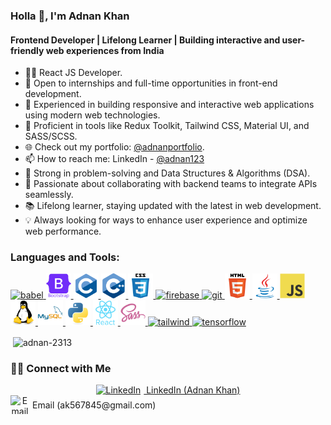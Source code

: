 <h3 align="left">Holla 👋, I'm Adnan Khan</h2>
<h4 align="left">Frontend Developer | Lifelong Learner | Building interactive and user-friendly web experiences from India</h4>
<ul>
  <li>👨‍💻 React JS Developer.</li>
  <li>💼 Open to internships and full-time opportunities in front-end development.</li>
  <li>📂 Experienced in building responsive and interactive web applications using modern web technologies.</li>
  <li>🔧 Proficient in tools like Redux Toolkit, Tailwind CSS, Material UI, and SASS/SCSS.</li>
  <li>🌐 Check out my portfolio: <a href="https://adnankhanportfolio.vercel.app/" target="_blank">@adnanportfolio</a>.</li>
  <li>📫 How to reach me: LinkedIn - <a href="https://www.linkedin.com/in/adnankhan123/" target="_blank">@adnan123</a></li>
  <li>🧩 Strong in problem-solving and Data Structures & Algorithms (DSA).</li>
  <li>🤝 Passionate about collaborating with backend teams to integrate APIs seamlessly.</li>
  <li>📚 Lifelong learner, staying updated with the latest in web development.</li>
  <li>💡 Always looking for ways to enhance user experience and optimize web performance.</li>
</ul>

<h3 align="left">Languages and Tools:</h3>
<p align="left"> <a href="https://babeljs.io/" target="_blank" rel="noreferrer"> <img src="https://www.vectorlogo.zone/logos/babeljs/babeljs-icon.svg" alt="babel" width="40" height="40"/> </a> <a href="https://getbootstrap.com" target="_blank" rel="noreferrer"> <img src="https://raw.githubusercontent.com/devicons/devicon/master/icons/bootstrap/bootstrap-plain-wordmark.svg" alt="bootstrap" width="40" height="40"/> </a> <a href="https://www.cprogramming.com/" target="_blank" rel="noreferrer"> <img src="https://raw.githubusercontent.com/devicons/devicon/master/icons/c/c-original.svg" alt="c" width="40" height="40"/> </a> <a href="https://www.w3schools.com/cpp/" target="_blank" rel="noreferrer"> <img src="https://raw.githubusercontent.com/devicons/devicon/master/icons/cplusplus/cplusplus-original.svg" alt="cplusplus" width="40" height="40"/> </a> <a href="https://www.w3schools.com/css/" target="_blank" rel="noreferrer"> <img src="https://raw.githubusercontent.com/devicons/devicon/master/icons/css3/css3-original-wordmark.svg" alt="css3" width="40" height="40"/> </a> <a href="https://firebase.google.com/" target="_blank" rel="noreferrer"> <img src="https://www.vectorlogo.zone/logos/firebase/firebase-icon.svg" alt="firebase" width="40" height="40"/> </a> <a href="https://git-scm.com/" target="_blank" rel="noreferrer"> <img src="https://www.vectorlogo.zone/logos/git-scm/git-scm-icon.svg" alt="git" width="40" height="40"/> </a> <a href="https://www.w3.org/html/" target="_blank" rel="noreferrer"> <img src="https://raw.githubusercontent.com/devicons/devicon/master/icons/html5/html5-original-wordmark.svg" alt="html5" width="40" height="40"/> </a> <a href="https://www.java.com" target="_blank" rel="noreferrer"> <img src="https://raw.githubusercontent.com/devicons/devicon/master/icons/java/java-original.svg" alt="java" width="40" height="40"/> </a> <a href="https://developer.mozilla.org/en-US/docs/Web/JavaScript" target="_blank" rel="noreferrer"> <img src="https://raw.githubusercontent.com/devicons/devicon/master/icons/javascript/javascript-original.svg" alt="javascript" width="40" height="40"/> </a> <a href="https://www.linux.org/" target="_blank" rel="noreferrer"> <img src="https://raw.githubusercontent.com/devicons/devicon/master/icons/linux/linux-original.svg" alt="linux" width="40" height="40"/> </a> <a href="https://www.mysql.com/" target="_blank" rel="noreferrer"> <img src="https://raw.githubusercontent.com/devicons/devicon/master/icons/mysql/mysql-original-wordmark.svg" alt="mysql" width="40" height="40"/> </a> <a href="https://www.python.org" target="_blank" rel="noreferrer"> <img src="https://raw.githubusercontent.com/devicons/devicon/master/icons/python/python-original.svg" alt="python" width="40" height="40"/> </a> <a href="https://reactjs.org/" target="_blank" rel="noreferrer"> <img src="https://raw.githubusercontent.com/devicons/devicon/master/icons/react/react-original-wordmark.svg" alt="react" width="40" height="40"/> </a> <a href="https://sass-lang.com" target="_blank" rel="noreferrer"> <img src="https://raw.githubusercontent.com/devicons/devicon/master/icons/sass/sass-original.svg" alt="sass" width="40" height="40"/> </a> <a href="https://tailwindcss.com/" target="_blank" rel="noreferrer"> <img src="https://www.vectorlogo.zone/logos/tailwindcss/tailwindcss-icon.svg" alt="tailwind" width="40" height="40"/> </a> <a href="https://www.tensorflow.org" target="_blank" rel="noreferrer"> <img src="https://www.vectorlogo.zone/logos/tensorflow/tensorflow-icon.svg" alt="tensorflow" width="40" height="40"/> </a> </p>

<p>&nbsp;<img align="center" src="https://github-readme-stats.vercel.app/api?username=adnan-2313&show_icons=true&locale=en" alt="adnan-2313" /></p>

<h3>🤝🏻 Connect with Me</h3>
<p align="center" dir="auto">
  <a href="https://www.linkedin.com/in/adnankhan123/" target="_blank">
    <img src="https://raw.githubusercontent.com/rahuldkjain/github-profile-readme-generator/master/src/images/icons/Social/linked-in-alt.svg" alt="LinkedIn" height="30" width="30" style="margin-right: 5px;" />
    LinkedIn (Adnan Khan)
  </a>
  <a href="mailto:ak567845@gmail.com" target="_blank" style="text-decoration: none; color: inherit; display: flex; align-items: center;">
    <img src="https://encrypted-tbn0.gstatic.com/images?q=tbn:ANd9GcQ4nd82eFk5SaBPRIeCpmwL7A4YSokA-kXSmw&s" alt="Email" height="30" width="30" style="margin-right: 5px;" />
    Email (ak567845@gmail.com)
  </a>
</p>
